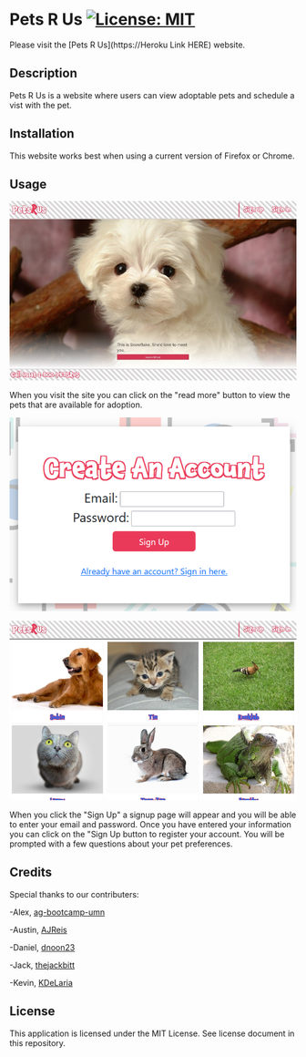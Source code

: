 # Pets R Us [![License: MIT](https://img.shields.io/badge/License-MIT-yellow.svg)](https://opensource.org/licenses/MIT)
Please visit the [Pets R Us](https://Heroku Link HERE) website.

## Description
Pets R Us is a website where users can view adoptable pets and schedule a vist with the pet.

## Installation
This website works best when using a current version of Firefox or Chrome.

## Usage
![homepage](./public/images/screenshot1.jpg)

When you visit the site you can click on the "read more" button to view the pets that are available for adoption.
 
![signup page](./public/images/screenshot2.png)

![signup page](./public/images/screenshot3.jpg)

When you click the "Sign Up" a signup page will appear and you will be able to enter your email and password. Once you have entered your information you can  click on the "Sign Up button to register your account.  You will be prompted with a few questions about your pet preferences. 

## Credits
Special thanks to our contributers:

-Alex, [ag-bootcamp-umn](https://github.com/ag-bootcamp-umn)

-Austin, [AJReis](https://github.com/AJRies)

-Daniel, [dnoon23](https://github.com/dnoon23)

-Jack, [thejackbitt](https://github.com/thejackbitt)

-Kevin, [KDeLaria](https://github.com/KDeLaria)

## License
This application is licensed under the MIT License.  See license document in this repository.
